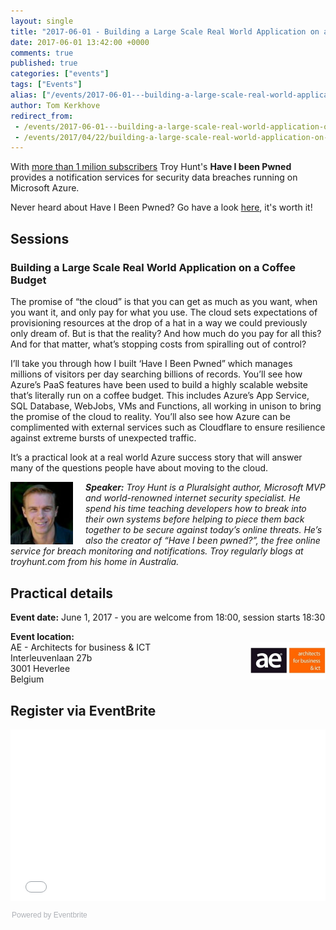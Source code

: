 ```yaml
---
layout: single
title: "2017-06-01 - Building a Large Scale Real World Application on a Coffee Budget"
date: 2017-06-01 13:42:00 +0000
comments: true
published: true
categories: ["events"]
tags: ["Events"]
alias: ["/events/2017-06-01---building-a-large-scale-real-world-application-on-a-coffee-budget"]
author: Tom Kerkhove
redirect_from:
 - /events/2017-06-01---building-a-large-scale-real-world-application-on-a-coffee-budget.html
 - /events/2017/04/22/building-a-large-scale-real-world-application-on-a-coffee-budget.html
---
```


With [more than 1 milion subscribers](https://www.troyhunt.com/one-million-subscribers-later-heres-the-state-of-have-i-been-pwned/) Troy Hunt's **Have I been Pwned** provides a notification services for security data breaches running on Microsoft Azure. 

Never heard about Have I Been Pwned? Go have a look [here](https://haveibeenpwned.com), it's worth it!

## Sessions
### Building a Large Scale Real World Application on a Coffee Budget
The promise of “the cloud” is that you can get as much as you want, when you want it, and only pay for what you use. The cloud sets expectations of provisioning resources at the drop of a hat in a way we could previously only dream of. But is that the reality? And how much do you pay for all this? And for that matter, what’s stopping costs from spiralling out of control?

I’ll take you through how I built ‘Have I Been Pwned” which manages millions of visitors per day searching billions of records. You’ll see how Azure’s PaaS features have been used to build a highly scalable website that’s literally run on a coffee budget. This includes Azure’s App Service, SQL Database, WebJobs, VMs and Functions, all working in unison to bring the promise of the cloud to reality. You’ll also see how Azure can be complimented with external services such as Cloudflare to ensure resilience against extreme bursts of unexpected traffic.

It’s a practical look at a real world Azure success story that will answer many of the questions people have about moving to the cloud.

<p style="margin-bottom: 30px;"><em><img src="/assets/media/speakers/troy-hunt.jpg" alt="" align="left" width="100" height="100" style="margin-right: 20px;"> <em><strong>Speaker:</strong>&nbsp;Troy Hunt is a Pluralsight author, Microsoft MVP and world-renowned internet security specialist. He spend his time teaching developers how to break into their own systems before helping to piece them back together to be secure against today’s online threats. He’s also the creator of “Have I been pwned?”, the free online service for breach monitoring and notifications. Troy regularly blogs at troyhunt.com from his home in Australia. </em></em></p>

## Practical details

**Event date:** June 1, 2017 - you are welcome from 18:00, session starts 18:30

**Event location:**<br />
<img width="120" height="60" align="right" alt="" src="/assets/media/sponsors/logo-ae.jpg">
AE - Architects for business & ICT<br />
Interleuvenlaan 27b<br />
3001 Heverlee<br />
Belgium

## Register via EventBrite
<div style="width:100%; text-align:left;"><iframe src="//eventbrite.com/tickets-external?eid=32817503035&ref=etckt" frameborder="0" height="275" width="100%" vspace="0" hspace="0" marginheight="5" marginwidth="5" scrolling="auto" allowtransparency="true"></iframe><div style="font-family:Helvetica, Arial; font-size:12px; padding:10px 0 5px; margin:2px; width:100%; text-align:left;" ><a class="powered-by-eb" style="color: #ADB0B6; text-decoration: none;" target="_blank" href="https://www.eventbrite.com/">Powered by Eventbrite</a></div></div>
